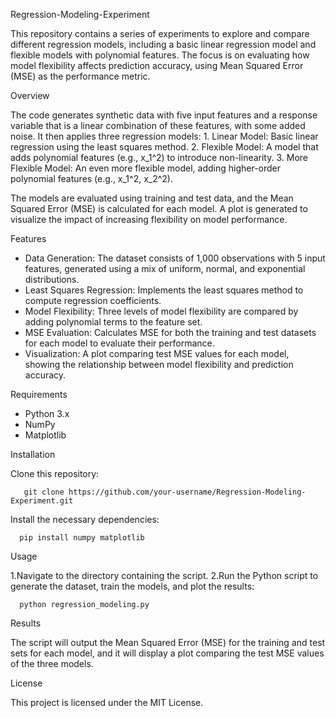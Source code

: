 Regression-Modeling-Experiment

This repository contains a series of experiments to explore and compare different regression models, including a basic linear regression model and flexible models with polynomial features. The focus is on evaluating how model flexibility affects prediction accuracy, using Mean Squared Error (MSE) as the performance metric.

Overview

The code generates synthetic data with five input features and a response variable that is a linear combination of these features, with some added noise. It then applies three regression models:
	1.	Linear Model: Basic linear regression using the least squares method.
	2.	Flexible Model: A model that adds polynomial features (e.g., x_1^2) to introduce non-linearity.
	3.	More Flexible Model: An even more flexible model, adding higher-order polynomial features (e.g., x_1^2, x_2^2).

The models are evaluated using training and test data, and the Mean Squared Error (MSE) is calculated for each model. A plot is generated to visualize the impact of increasing flexibility on model performance.

Features

* Data Generation: The dataset consists of 1,000 observations with 5 input features, generated using a mix of uniform, normal, and exponential distributions.
* Least Squares Regression: Implements the least squares method to compute regression coefficients.
* Model Flexibility: Three levels of model flexibility are compared by adding polynomial terms to the feature set.
* MSE Evaluation: Calculates MSE for both the training and test datasets for each model to evaluate their performance.
* Visualization: A plot comparing test MSE values for each model, showing the relationship between model flexibility and prediction accuracy.

Requirements

* Python 3.x
* NumPy
* Matplotlib

Installation

Clone this repository:
 
       git clone https://github.com/your-username/Regression-Modeling-Experiment.git
       
 Install the necessary dependencies:
  
      pip install numpy matplotlib

 Usage

1.Navigate to the directory containing the script.
2.Run the Python script to generate the dataset, train the models, and plot the results:
 
      python regression_modeling.py

  Results

The script will output the Mean Squared Error (MSE) for the training and test sets for each model, and it will display a plot comparing the test MSE values of the three models.

License

This project is licensed under the MIT License.
   
